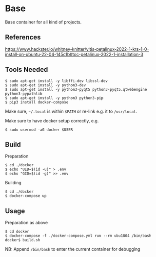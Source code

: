# Base

Base container for all kind of projects.  


## References

https://www.hackster.io/whitney-knitter/vitis-petalinux-2022-1-krs-1-0-install-on-ubuntu-22-04-145c1b#toc-petalinux-2022-1-installation-3


## Tools Needed

```
$ sudo apt-get install -y libffi-dev libssl-dev
$ sudo apt-get install -y python3-dev
$ sudo apt-get install -y python3-pyqt5 python3-pyqt5.qtwebengine python3-pypathlib
$ sudo apt-get install -y python3 python3-pip
$ pip3 install docker-compose
```
Make sure, ``~/.local`` is within ``$PATH`` or re-link e.g. it to
``/usr/local``.  

Make sure to have docker setup correctly, e.g.  
```
$ sudo usermod -aG docker $USER
```


## Build

Preparation  

```
$ cd ./docker
$ echo "UID=$(id -u)" > .env
$ echo "GID=$(id -g)" >> .env
```

Building  

```
$ cd ./docker
$ docker-compose up
```


## Usage

Preparation as above  

```
$ cd docker
$ docker-compose -f ./docker-compose.yml run --rm ubu1804 /bin/bash
docker$ build.sh
```

NB: Append ``/bin/bash`` to enter the current container for debugging  
